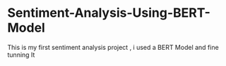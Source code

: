    # Sentiment-Analysis-Using-BERT-Model
This is my first sentiment analysis project , i used a BERT Model and fine tunning It  
   
   
      
            
    
             
                
        
   
 
